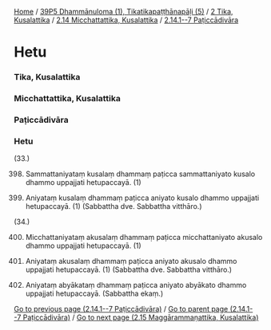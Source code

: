 
[Home](/) / [39P5 Dhammānuloma (1), Tikatikapaṭṭhānapāḷi (5)](../../../../39P5.md) / [2 Tika, Kusalattika](../../../2.md) / [2.14 Micchattattika, Kusalattika](../../2.14.md) / [2.14.1--7 Paṭiccādivāra](../2.14.1--7.md)

# Hetu

### Tika, Kusalattika

### Micchattattika, Kusalattika

### Paṭiccādivāra

### Hetu

(33.)

398. Sammattaniyataṃ kusalaṃ dhammaṃ paṭicca sammattaniyato kusalo dhammo uppajjati hetupaccayā. (1)

399. Aniyataṃ kusalaṃ dhammaṃ paṭicca aniyato kusalo dhammo uppajjati hetupaccayā. (1) (Sabbattha dve. Sabbattha vitthāro.)

(34.)

400. Micchattaniyataṃ akusalaṃ dhammaṃ paṭicca micchattaniyato akusalo dhammo uppajjati hetupaccayā. (1)

401. Aniyataṃ akusalaṃ dhammaṃ paṭicca aniyato akusalo dhammo uppajjati hetupaccayā. (1) (Sabbattha dve. Sabbattha vitthāro.)

402. Aniyataṃ abyākataṃ dhammaṃ paṭicca aniyato abyākato dhammo uppajjati hetupaccayā. (Sabbattha ekaṃ.)

[Go to previous page (2.14.1--7 Paṭiccādivāra)](../2.14.1--7.md) / [Go to parent page (2.14.1--7 Paṭiccādivāra)](../2.14.1--7.md) / [Go to next page (2.15 Maggārammaṇattika, Kusalattika)](../../2.15.md)


